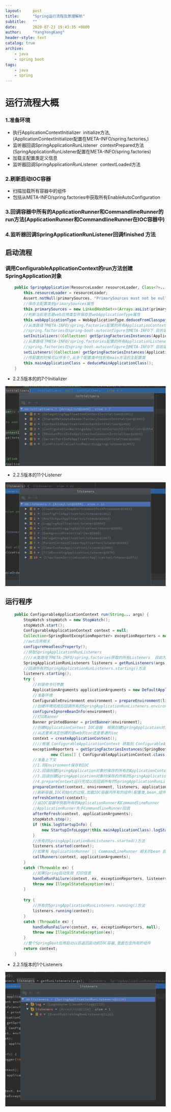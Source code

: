 ```yaml
---
layout:     post
title:      "Spring运行流程及原理解析"
subtitle:   ""
date:       2020-07-23 19:43:35 +0800
author:     "YangYongKang"
header-style: text
catalog: true
archive:
    - java
    - spring boot
tags:
    - java
    - spring
---
```


# 运行流程大概
### 1.准备环境

- 执行ApplicationContextInitializer  initialize方法,(ApplicationContextInitializer配置在META-INFO/spring.factories,)
- 监听器回调SpringApplicationRunListener  contextPrepared方法(SpringApplicationRunListener配置在META-INFO/spring.factories)
- 加载主配置类定义信息
- 监听器回调SpringApplicationRunListener  contextLoaded方法
### 2.刷新启动IOC容器

-  扫描加载所有容器中的组件
- 包括从META-INFO/spring.factories中获取所有EnableAutoConfiguration
### 3.回调容器中所有的ApplicationRunner和CommandlineRunner的run方法(ApplicationRunner和CommandlineRunner在IOC容器中)
### 4.监听器回调SpringApplicationRunListener回调finished 方法
## 启动流程
### 调用ConfigurableApplicationContext的run方法创建SpringApplication对象
```java
	public SpringApplication(ResourceLoader resourceLoader, Class<?>... primarySources) {
		this.resourceLoader = resourceLoader;
		Assert.notNull(primarySources, "PrimarySources must not be null");
        //保存主配置类到primarySources属性
		this.primarySources = new LinkedHashSet<>(Arrays.asList(primarySources));
        //判断当前是否是web应用类型并保存至webApplicationType属性
		this.webApplicationType = WebApplicationType.deduceFromClasspath();
        //从类路径下META-INFO/spring.factories配置的所有ApplicationContextInitializer并保存起来
        //spring.factories在spring-boot-autoconfigure包META-INFO下 目前是7个Initializer
		setInitializers((Collection) getSpringFactoriesInstances(ApplicationContextInitializer.class));
		//从类路径下META-INFO/spring.factories配置的所有ApplicationListener并保存起来
        //spring.factories在spring-boot-autoconfigure包META-INFO下 目前是11个Listener
        setListeners((Collection) getSpringFactoriesInstances(ApplicationListener.class));
		//传配置的时候可以传多个,从多个配置类中找到有main方法的主配置类
        this.mainApplicationClass = deduceMainApplicationClass();
	}
```

- 2.2.5版本的的7个Initializer

![image.png](/img/1592488249006-ac68d059-4467-4e05-8da6-4e2b80f69479.png)

- 2.2.5版本的11个Listener

![image.png](/img/1592488377514-0fd79906-5426-4256-bc68-f2122c6417aa.png)
## 运行程序
```java
	public ConfigurableApplicationContext run(String... args) {
		StopWatch stopWatch = new StopWatch();
		stopWatch.start();
		ConfigurableApplicationContext context = null;
		Collection<SpringBootExceptionReporter> exceptionReporters = new ArrayList<>();
        //awt应用相关
		configureHeadlessProperty();
        //获取SpringApplicationRunListeners
        ////从类路径下META-INFO/spring.factories获取的所有Listeners  目前为1个
		SpringApplicationRunListeners listeners = getRunListeners(args);
        //回调所有的SpringApplicationRunListeners.starting()方法
		listeners.starting();
		try {
            //封装命令行参数
			ApplicationArguments applicationArguments = new DefaultApplicationArguments(args);
			//准备环境
            ConfigurableEnvironment environment = prepareEnvironment(listeners, applicationArguments);
			//创建环境完成后回调所有的SpringApplicationRunListeners.environmentPrepared()方法表示环境准备完成
            configureIgnoreBeanInfo(environment);
            //打印Banner
			Banner printedBanner = printBanner(environment);
            //创建ApplicationContext IOC容器  根据创建SpringApplication对象时判断的webApplicationType类型来创建
			//从这里来决定创建的是web的ioc还是普通的ioc
            context = createApplicationContext();
            ////根据 ConfigurableApplicationContext 获取到 ConfigurableApplicationContext相关实例
			exceptionReporters = getSpringFactoriesInstances(SpringBootExceptionReporter.class,
					new Class[] { ConfigurableApplicationContext.class }, context);
            //准备上下文 
            //1.将Environment保存到IOC
            //2.回调创建SpringApplication对象时保存的所有的ApplicationContextInitializer的initialize()方法 
            //3.回调创建SpringApplication对象时保存的所有的SpringApplicationRunListeners.contextPrepared()方法
			//4.prepareContext运行完成以后回调所有的SpringApplicationRunListeners.contextLoaded()方法
            prepareContext(context, environment, listeners, applicationArguments, printedBanner);
			//刷新容器,IOC初始化的过程,加载IOC容器内所有的组件(配置类,bean,组件,自动配置等)如果是web应用还会创建嵌入式的tomcat
            refreshContext(context);
            //从IOC容器中获取所有的ApplicationRunner和CommandlineRunner
            //ApplicationRunner先于CommandlineRunner回调
			afterRefresh(context, applicationArguments);
			stopWatch.stop();
			if (this.logStartupInfo) {
				new StartupInfoLogger(this.mainApplicationClass).logStarted(getApplicationLog(), stopWatch);
			}
            //所有的SpringApplicationRunListeners.started()方法
			listeners.started(context);
            //如果有 ApplicationRunner || CommandLineRunner 相关的bean 启动它
			callRunners(context, applicationArguments);
		}
		catch (Throwable ex) {
            //如果Spring启动失败 打印信息
			handleRunFailure(context, ex, exceptionReporters, listeners);
			throw new IllegalStateException(ex);
		}

		try {
            //所有的SpringApplicationRunListeners.running()方法
			listeners.running(context);
		}
		catch (Throwable ex) {
			handleRunFailure(context, ex, exceptionReporters, null);
			throw new IllegalStateException(ex);
		}
        //整个SpringBoot应用启动以后返回启动的IOC容器,里面包含所有的组件
		return context;
	}
```

- 2.2.5版本的1个Listeners

![image.png](/img/1592488927492-6ff8648f-3d5b-4f79-909c-541263dea221.png)
